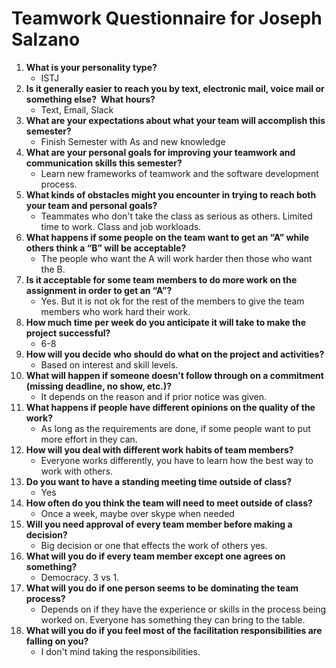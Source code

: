 # Teamwork Questionnaire for Joseph Salzano

1. __What is your personality type?__
   * ISTJ
1. __Is it generally easier to reach you by text, electronic mail, voice mail or something else?  What hours?__
   * Text, Email, Slack
1. __What are your expectations about what your team will accomplish this semester?__
   * Finish Semester with As and new knowledge
1. __What are your personal goals for improving your teamwork and communication skills this semester?__
   * Learn new frameworks of teamwork and the software development process.
1. __What kinds of obstacles might you encounter in trying to reach both your team and personal goals?__
   * Teammates who don't take the class as serious as others. Limited time to work. Class and job workloads.
1. __What happens if some people on the team want to get an “A” while others think a “B” will be acceptable?__
   * The people who want the A will work harder then those who want the B.
1. __Is it acceptable for some team members to do more work on the assignment in order to get an “A”?__
   * Yes. But it is not ok for the rest of the members to give the team members who work hard their work.
1. __How much time per week do you anticipate it will take to make the project successful?__
   * 6-8
1. __How will you decide who should do what on the project and activities?__
   * Based on interest and skill levels.
1. __What will happen if someone doesn’t follow through on a commitment (missing deadline, no show, etc.)?__
   * It depends on the reason and if prior notice was given.
1. __What happens if people have different opinions on the quality of the work?__
   * As long as the requirements are done, if some people want to put more effort in they can.
1. __How will you deal with different work habits of team members?__
   * Everyone works differently, you have to learn how the best way to work with others.
1. __Do you want to have a standing meeting time outside of class?__
   * Yes
1. __How often do you think the team will need to meet outside of class?__
   * Once a week, maybe over skype when needed
1. __Will you need approval of every team member before making a decision?__
   * Big decision or one that effects the work of others yes.
1. __What will you do if every team member except one agrees on something?__
   * Democracy. 3 vs 1.
1. __What will you do if one person seems to be dominating the team process?__
   * Depends on if they have the experience or skills in the process being worked on. Everyone has something they can bring to the table.
1. __What will you do if you feel most of the facilitation responsibilities are falling on you?__
   * I don't mind taking the responsibilities.
